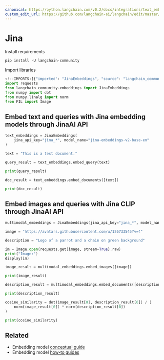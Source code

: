 ```yaml
---
canonical: https://python.langchain.com/v0.2/docs/integrations/text_embedding/jina/
custom_edit_url: https://github.com/langchain-ai/langchain/edit/master/docs/docs/integrations/text_embedding/jina.ipynb
---
```


# Jina

Install requirements

```python
pip install -U langchain-community
```

Import libraries

```python
<!--IMPORTS:[{"imported": "JinaEmbeddings", "source": "langchain_community.embeddings", "docs": "https://api.python.langchain.com/en/latest/embeddings/langchain_community.embeddings.jina.JinaEmbeddings.html", "title": "Jina"}]-->
import requests
from langchain_community.embeddings import JinaEmbeddings
from numpy import dot
from numpy.linalg import norm
from PIL import Image
```

## Embed text and queries with Jina embedding models through JinaAI API

```python
text_embeddings = JinaEmbeddings(
    jina_api_key="jina_*", model_name="jina-embeddings-v2-base-en"
)
```

```python
text = "This is a test document."
```

```python
query_result = text_embeddings.embed_query(text)
```

```python
print(query_result)
```

```python
doc_result = text_embeddings.embed_documents([text])
```

```python
print(doc_result)
```

## Embed images and queries with Jina CLIP through JinaAI API

```python
multimodal_embeddings = JinaEmbeddings(jina_api_key="jina_*", model_name="jina-clip-v1")
```

```python
image = "https://avatars.githubusercontent.com/u/126733545?v=4"

description = "Logo of a parrot and a chain on green background"

im = Image.open(requests.get(image, stream=True).raw)
print("Image:")
display(im)
```

```python
image_result = multimodal_embeddings.embed_images([image])
```

```python
print(image_result)
```

```python
description_result = multimodal_embeddings.embed_documents([description])
```

```python
print(description_result)
```

```python
cosine_similarity = dot(image_result[0], description_result[0]) / (
    norm(image_result[0]) * norm(description_result[0])
)
```

```python
print(cosine_similarity)
```

## Related

- Embedding model [conceptual guide](/docs/concepts/#embedding-models)
- Embedding model [how-to guides](/docs/how_to/#embedding-models)